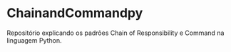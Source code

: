 ChainandCommandpy
=================

Repositório explicando os padrões Chain of Responsibility e Command na linguagem Python.
